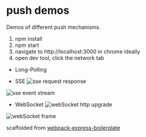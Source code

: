# push demos

Demos of different push mechanisms.

1. npm install
2. npm start
3. navigate to http://localhost:3000 in chrome ideally
4. open dev tool, click the network tab

- Long-Polling

- SSE
![sse request response](https://i.imgur.com/psHuH0k.png)

![sse event stream](https://i.imgur.com/i5bpTPx.png)

- WebSocket
![webSocket http upgrade](https://i.imgur.com/KFq3cVC.png)

![webSocket frame](https://i.imgur.com/b6ruT60.png)

scaffolded from [webpack-express-boilerplate](https://github.com/christianalfoni/webpack-express-boilerplate)
